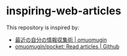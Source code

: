 # inspiring-web-articles

This repository is inspired by:

- [最近の自分の情報収集術 |  omuomugin](https://blog.omuomugin.com/posts/2022-01-02/)
- [omuomugin/pocket: Read articles | Github](https://github.com/omuomugin/pocket)
